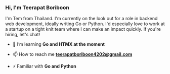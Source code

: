<h3 align="left">Hi, I'm Teerapat Boriboon</h3>
<p align="left">I'm Tem from Thailand. I'm currently on the look out for a role in backend web development, ideally writing Go or Python. I'd especially love to work at a startup on a tight knit team where I can make an impact quickly. If you're hiring, let's chat!</p>

- 🌱 I’m learning **Go and HTMX at the moment**

- 📫 How to reach me **teerapatboriboon4202@gmail.com**

- ⚡ Familiar with **Go and Python**

